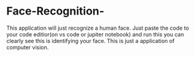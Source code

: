 # Face-Recognition-
This application will just recognize a human face.
Just paste the code to your code editior(on vs code or jupiter notebook) and run this you can clearly see this is identifying your face.
This is just a application of computer vision.
